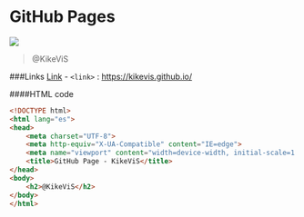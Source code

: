 # GitHub Pages
[![](https://i.imgur.com/bCBt6ga.jpeg)](https://i.imgur.com/bCBt6ga.jpeg "Redirection Imagen")
> @KikeViS

###Links
[Link](https://kikevis.github.io/) - `<link>` : <https://kikevis.github.io/>

####HTML code
```html
<!DOCTYPE html>
<html lang="es">
<head>
    <meta charset="UTF-8">
    <meta http-equiv="X-UA-Compatible" content="IE=edge">
    <meta name="viewport" content="width=device-width, initial-scale=1.0">
    <title>GitHub Page - KikeViS</title>
</head>
<body>
    <h2>@KikeViS</h2>
</body>
</html>
```